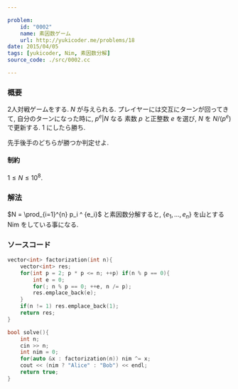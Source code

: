 ```yaml
---

problem:
    id: "0002"
    name: 素因数ゲーム
    url: http://yukicoder.me/problems/18
date: 2015/04/05
tags: [yukicoder, Nim, 素因数分解]
source_code: ./src/0002.cc

---
```


### 概要

$2$人対戦ゲームをする.
$N$ が与えられる.
プレイヤーには交互にターンが回ってきて, 自分のターンになった時に,
$p^e | N$ なる 素数 $p$ と正整数 $e$ を選び, $N$ を $N / (p^e)$ で更新する.
$1$ にしたら勝ち.

先手後手のどちらが勝つか判定せよ.

#### 制約

$1 \le N \le 10^8$.

### 解法

$N = \prod_{i=1}^{n} p_i ^ {e_i}$ と素因数分解すると, $\{e_1, \dots, e_n\}$ を山とする Nim をしている事になる.

### ソースコード

~~~ cpp
vector<int> factorization(int n){
    vector<int> res;
    for(int p = 2; p * p <= n; ++p) if(n % p == 0){
        int e = 0;
        for(; n % p == 0; ++e, n /= p);
        res.emplace_back(e);
    }
    if(n != 1) res.emplace_back(1);
    return res;
}

bool solve(){
    int n;
    cin >> n;
    int nim = 0;
    for(auto &x : factorization(n)) nim ^= x;
    cout << (nim ? "Alice" : "Bob") << endl;
    return true;
}
~~~


